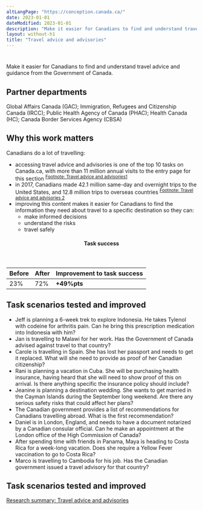 ```yaml
---
altLangPage: "https://conception.canada.ca/"
date: 2023-01-01
dateModified: 2023-01-01
description: "Make it easier for Canadians to find and understand travel advice and guidance from the Government of Canada."
layout: without-h1
title: "Travel advice and advisories"
---
```

<h1 property="name headline" id="wb-cont" dir="ltr"></h1>
<p>Make it easier for Canadians to find and understand travel advice and guidance from the Government of Canada.</p>
<h2>Partner departments</h2>
<p>Global Affairs Canada (GAC); Immigration, Refugees and Citizenship Canada (IRCC); Public Health Agency of Canada (PHAC); Health Canada (HC); Canada Border Services Agency (CBSA)</p>
<h2>Why this work matters</h2>
<p>Canadians do a lot of travelling:</p>
<ul>
  <li class="custli">accessing travel advice and advisories is one of the top 10 tasks on Canada.ca, with more than 11 million annual visits to the entry page for this section <sup id="fn1-rf"><a class="fn-lnk" href="#fn1"><span class="wb-inv">Footnote: Travel advice and advisories</span>1</a></sup> </li>
  <li class="custli">in 2017, Canadians made 42.1 million same-day and overnight trips to the United States, and 12.8 million trips to overseas countries <sup id="fn2-rf"><a class="fn-lnk" href="#fn2"><span class="wb-inv">Footnote: Travel advice and advisories </span>2</a></sup> </li>
  <li class="custli">improving this content makes it easier for Canadians to find the information they need about travel to a specific destination so they can:
    <ul>
      <li class="custli">make informed decisions</li>
      <li class="custli">understand the risks</li>
      <li class="custli">travel safely</li>
    </ul>
  </li>
</ul>
<div class="row mrgn-tp-lg mrgn-bttm-lg">
  <div class="col-md-8">
    <div class="panel panel-success">
      <header class="panel-heading">
        <h4 class="panel-title text-center">Task success</h4>
      </header>
      <table class="table">
        <thead>
          <tr style="">
            <th scope="col" class="col-md-3">Before</th>
            <th scope="col" class="col-md-3">After</th>
            <th scope="col" class="col-md-6">Improvement to task success</th>
          </tr>
        </thead>
        <tbody>
          <tr>
            <td class="table-smnum">23%</td>
            <td class="table-smnum">72%</td>
            <td class="table-smnum"><span class="text-success"><strong>+49%pts</strong></span></td>
          </tr>
        </tbody>
      </table>
    </div>
  </div>
</div>
<h2>Task scenarios tested and improved</h2>
<ul class="custul">
  <li class="custli">Jeff is planning a 6-week trek to explore Indonesia. He takes Tylenol with codeine for arthritis pain. Can he bring this prescription medication into Indonesia with him?</li>
  <li class="custli">Jan is travelling to Malawi for her work. Has the Government of Canada advised against travel to that country?</li>
  <li class="custli">Carole is travelling in Spain. She has lost her passport and needs to get it replaced. What will she need to provide as proof of her Canadian citizenship?</li>
  <li class="custli">Rani is planning a vacation in Cuba. She will be purchasing health insurance, having heard that she will need to show proof of this on arrival. Is there anything specific the insurance policy should include?</li>
  <li class="custli">Jeanine is planning a destination wedding. She wants to get married in the Cayman Islands during the September long weekend. Are there any serious safety risks that could affect her plans?</li>
  <li class="custli">The Canadian government provides a list of recommendations for Canadians travelling abroad. What is the first recommendation?</li>
  <li class="custli">Daniel is in London, England, and needs to have a document notarized by a Canadian consular official. Can he make an appointment at the London office of the High Commission of Canada?</li>
  <li class="custli">After spending time with friends in Panama, Maya is heading to Costa Rica for a week-long vacation. Does she require a Yellow Fever vaccination to go to Costa Rica?</li>
  <li class="custli">Marco is travelling to Cambodia for his job. Has the Canadian government issued a travel advisory for that country?</li>
</ul>
<h2>Task scenarios tested and improved</h2>
<p><a href="https://blog.canada.ca/research-summaries/travel-advice-research-summary.html">Research summary: Travel advice and advisories</a></p>

